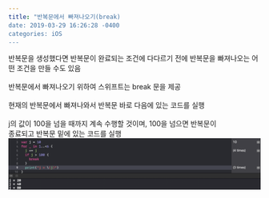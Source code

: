 ```yaml
---
title: "반복문에서 빠져나오기(break)
date: 2019-03-29 16:26:28 -0400
categories: iOS
---
```

반복문을 생성했다면 반복문이 완료되는 조건에 다다르기 전에 반복문을 빠져나오는 어떤 조건을 만들 수도 있음
<br>
<br>
반복문에서 빠져나오기 위하여 스위프트는 break 문을 제공
<br>
<br>
현재의 반복문에서 빠져나와서 반복문 바로 다음에 있는 코드를 실행
<br>
<br>
j의 값이 100을 넘을 때까지 계속 수행할 것이며, 100을 넘으면 반복문이
<br>
종료되고 반복문 밑에 있는 코드를 실행
![break](/img/break.png)

